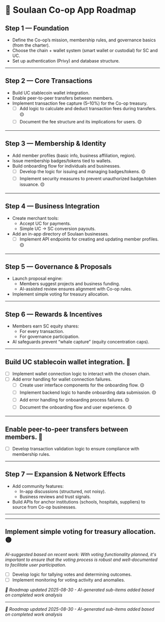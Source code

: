 # 📱 Soulaan Co-op App Roadmap

## Step 1 — Foundation
- Define the Co-op’s mission, membership rules, and governance basics (from the charter).  
- Choose the chain + wallet system (smart wallet or custodial) for SC and UC.  
- Set up authentication (Privy) and database structure.  

---

## Step 2 — Core Transactions
- Build UC stablecoin wallet integration.  
- Enable peer-to-peer transfers between members.  
- Implement transaction fee capture (5–10%) for the Co-op treasury.  
  - [ ] Add logic to calculate and deduct transaction fees during transfers. 🟡
  - [ ] Document the fee structure and its implications for users. 🟡
---

## Step 3 — Membership & Identity
- Add member profiles (basic info, business affiliation, region).  
- Issue membership badges/tokens tied to wallets.  
- Build onboarding flow for individuals and businesses.  
  - [ ] Develop the logic for issuing and managing badges/tokens. 🟡
  - [ ] Implement security measures to prevent unauthorized badge/token issuance. 🟡
---

## Step 4 — Business Integration
- Create merchant tools:  
  - Accept UC for payments.  
  - Simple UC → SC conversion payouts.  
- Add an in-app directory of Soulaan businesses.  
  - [ ] Implement API endpoints for creating and updating member profiles. 🟡
---

## Step 5 — Governance & Proposals
- Launch proposal engine:  
  - Members suggest projects and business funding.  
  - AI-assisted review ensures alignment with Co-op rules.  
- Implement simple voting for treasury allocation.  

---

## Step 6 — Rewards & Incentives
- Members earn SC equity shares:  
  - For every transaction.  
  - For governance participation.  
- AI safeguards prevent “whale capture” (equity concentration caps).  



---

## Build UC stablecoin wallet integration. 🔴
- [ ] Implement wallet connection logic to interact with the chosen chain.
- [ ] Add error handling for wallet connection failures.
  - [ ] Create user interface components for the onboarding flow. 🟡
  - [ ] Implement backend logic to handle onboarding data submission. 🟡
  - [ ] Add error handling for onboarding process failures. 🟡
  - [ ] Document the onboarding flow and user experience. 🟡
---

## Enable peer-to-peer transfers between members. 🔴
- [ ] Develop transaction validation logic to ensure compliance with membership rules.

---

## Step 7 — Expansion & Network Effects
- Add community features:  
  - In-app discussions (structured, not noisy).  
  - Business reviews and trust signals.  
- Build APIs for anchor institutions (schools, hospitals, suppliers) to source from Co-op businesses.  

---


---

## Implement simple voting for treasury allocation. 🟡
*AI-suggested based on recent work: With voting functionality planned, it's important to ensure that the voting process is robust and well-documented to facilitate user participation.*

- [ ] Develop logic for tallying votes and determining outcomes.
- [ ] Implement monitoring for voting activity and anomalies.

*🤖 Roadmap updated 2025-08-30 - AI-generated sub-items added based on completed work analysis*


---
*🤖 Roadmap updated 2025-08-30 - AI-generated sub-items added based on completed work analysis*
